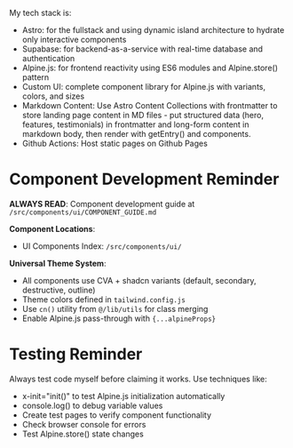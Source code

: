 My tech stack is:

- Astro: for the fullstack and using dynamic island architecture to hydrate only interactive components
- Supabase: for backend-as-a-service with real-time database and authentication
- Alpine.js: for frontend reactivity using ES6 modules and Alpine.store() pattern
- Custom UI: complete component library for Alpine.js with variants, colors, and sizes
- Markdown Content: Use Astro Content Collections with frontmatter to store landing page content in MD files - put structured data (hero, features, testimonials) in frontmatter and long-form content in markdown body, then render with getEntry() and <Content /> components.
- Github Actions: Host static pages on Github Pages

# Component Development Reminder

**ALWAYS READ**: Component development guide at `/src/components/ui/COMPONENT_GUIDE.md`

**Component Locations**:

- UI Components Index: `/src/components/ui/`

**Universal Theme System**:

- All components use CVA + shadcn variants (default, secondary, destructive, outline)
- Theme colors defined in `tailwind.config.js`
- Use `cn()` utility from `@/lib/utils` for class merging
- Enable Alpine.js pass-through with `{...alpineProps}`

# Testing Reminder

Always test code myself before claiming it works. Use techniques like:

- x-init="init()" to test Alpine.js initialization automatically
- console.log() to debug variable values
- Create test pages to verify component functionality
- Check browser console for errors
- Test Alpine.store() state changes
